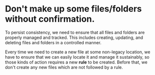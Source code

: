# Don't make up some files/folders without confirmation.

To persist consistency, we need to ensure that all files and folders are properly managed and tracked. This includes creating, updating, and deleting files and folders in a controlled manner.

Every time we need to create a new file at some non-legacy location, we have to ensure that we can easily locate it and manage it sustainably, so those kinds of action requires a new **rule** to be created. Before that, we don't create any new files which are not followed by a rule.
